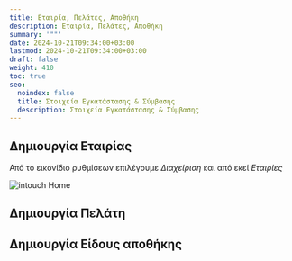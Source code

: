 ```yaml
---
title: Εταιρία, Πελάτες, Αποθήκη
description: Εταιρία, Πελάτες, Αποθήκη
summary: '""'
date: 2024-10-21T09:34:00+03:00
lastmod: 2024-10-21T09:34:00+03:00
draft: false
weight: 410
toc: true
seo:
  noindex: false
  title: Στοιχεία Εγκατάστασης & Σύμβασης
  description: Στοιχεία Εγκατάστασης & Σύμβασης
---
```

## Δημιουργία Εταιρίας

Από το εικονίδιο ρυθμίσεων επιλέγουμε *Διαχείριση* και από εκεί *Εταιρίες*

![intouch Home](/images/intouchhome.jpg "inTouch Home")

## Δημιουργία Πελάτη

## Δημιουργία Είδους αποθήκης
